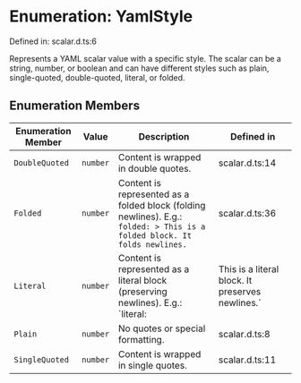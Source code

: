 # Enumeration: YamlStyle

Defined in: scalar.d.ts:6

Represents a YAML scalar value with a specific style.
The scalar can be a string, number, or boolean and can have different styles such as
plain, single-quoted, double-quoted, literal, or folded.

## Enumeration Members

| Enumeration Member | Value | Description | Defined in |
| ------ | ------ | ------ | ------ |
| <a id="doublequoted"></a> `DoubleQuoted` | `number` | Content is wrapped in double quotes. | scalar.d.ts:14 |
| <a id="folded"></a> `Folded` | `number` | Content is represented as a folded block (folding newlines). E.g.: `folded: > This is a folded block. It folds newlines.` | scalar.d.ts:36 |
| <a id="literal"></a> `Literal` | `number` | Content is represented as a literal block (preserving newlines). E.g.: `literal: | This is a literal block. It preserves newlines.` | scalar.d.ts:25 |
| <a id="plain"></a> `Plain` | `number` | No quotes or special formatting. | scalar.d.ts:8 |
| <a id="singlequoted"></a> `SingleQuoted` | `number` | Content is wrapped in single quotes. | scalar.d.ts:11 |
